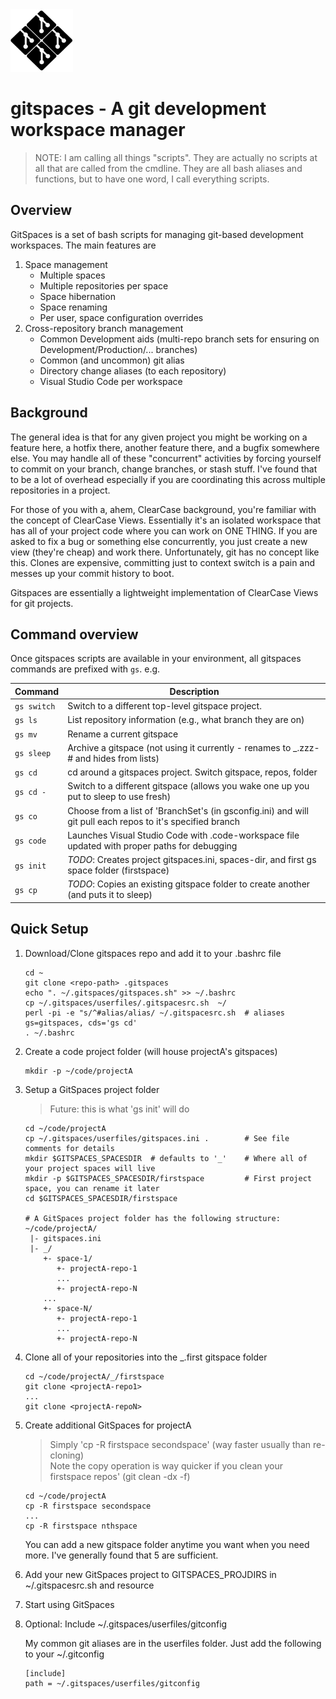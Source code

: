 <img src="gitspaces.png" width="100">

# gitspaces - A git development workspace manager

> NOTE: I am calling all things "scripts". They are actually no scripts at all that are called from the cmdline. They are all bash aliases and functions, but to have one word, I call everything scripts.

## Overview

GitSpaces is a set of bash scripts for managing git-based development workspaces. The main features are

1. Space management
   * Multiple spaces
   * Multiple repositories per space
   * Space hibernation
   * Space renaming
   * Per user, space configuration overrides
2. Cross-repository branch management
   * Common Development aids (multi-repo branch sets for ensuring on Development/Production/... branches)
   * Common (and uncommon) git alias
   * Directory change aliases (to each repository)
   * Visual Studio Code  per workspace

## Background

The general idea is that for any given project you might be working on a feature here, a hotfix there, another feature there, 
and a bugfix somewhere else. You may handle all of these "concurrent" activities by forcing yourself to commit on your branch,
change branches, or stash stuff. I've found that to be a lot of overhead especially if you are coordinating this across multiple
repositories in a project.

For those of you with a, ahem, ClearCase background, you're familiar with the concept of ClearCase Views. Essentially it's an
isolated workspace that has all of your project code where you can work on ONE THING. If you are asked to fix a bug or
something else concurrently, you just create a new view (they're cheap) and work there. Unfortunately, git has no concept
like this. Clones are expensive, committing just to context switch is a pain and messes up your commit history to boot.

Gitspaces are essentially a lightweight implementation of ClearCase Views for git projects.

## Command overview

Once gitspaces scripts are available in your environment, all gitspaces commands are prefixed with `gs`. e.g.

Command     | Description
------------|------------------------
`gs switch` | Switch to a different top-level gitspace project.
`gs ls`     | List repository information (e.g., what branch they are on)
`gs mv`     | Rename a current gitspace
`gs sleep`  | Archive a gitspace (not using it currently - renames to _.zzz-# and hides from lists)
`gs cd`     | cd around a gitspaces project. Switch gitspace, repos, folder
`gs cd -`   | Switch to a different gitspace (allows you wake one up you put to sleep to use fresh)
`gs co`     | Choose from a list of 'BranchSet's (in gsconfig.ini) and will git pull each repos to it's specified branch
`gs code`   | Launches Visual Studio Code with .code-workspace file updated with proper paths for debugging
`gs init`   | _TODO_: Creates project gitspaces.ini, spaces-dir, and first gs space folder (firstspace)
`gs cp`     | _TODO_: Copies an existing gitspace folder to create another (and puts it to sleep)


## Quick Setup

1. Download/Clone gitspaces repo and add it to your .bashrc file

   ```
   cd ~
   git clone <repo-path> .gitspaces
   echo ". ~/.gitspaces/gitspaces.sh" >> ~/.bashrc
   cp ~/.gitspaces/userfiles/.gitspacesrc.sh  ~/
   perl -pi -e "s/^#alias/alias/ ~/.gitspacesrc.sh  # aliases gs=gitspaces, cds='gs cd'
   . ~/.bashrc
   ```
   
2. Create a code project folder (will house projectA's gitspaces)

   ```
   mkdir -p ~/code/projectA
   ```

3. Setup a GitSpaces project folder
   > Future: this is what 'gs init' will do
   ```
   cd ~/code/projectA
   cp ~/.gitspaces/userfiles/gitspaces.ini .        # See file comments for details
   mkdir $GITSPACES_SPACESDIR  # defaults to '_'    # Where all of your project spaces will live
   mkdir -p $GITSPACES_SPACESDIR/firstspace         # First project space, you can rename it later
   cd $GITSPACES_SPACESDIR/firstspace

   # A GitSpaces project folder has the following structure:
   ~/code/projectA/
    |- gitspaces.ini
    |- _/
       +- space-1/
          +- projectA-repo-1
          ...
          +- projectA-repo-N
       ...
       +- space-N/
          +- projectA-repo-1
          ...
          +- projectA-repo-N
   ```

4. Clone all of your repositories into the \_.first gitspace folder

   ```
   cd ~/code/projectA/_/firstspace
   git clone <projectA-repo1>
   ...
   git clone <projectA-repoN>
   ```
   
5. Create additional GitSpaces for projectA
   > Simply 'cp -R firstspace secondspace' (way faster usually than re-cloning)  
   > Note the copy operation is way quicker if you clean your firstspace repos' (git clean -dx -f)  
   ```
   cd ~/code/projectA
   cp -R firstspace secondspace
   ...
   cp -R firstspace nthspace
   ```
  
   You can add a new gitspace folder anytime you want when you need more. I've generally found that 5 are sufficient.

6. Add your new GitSpaces project to GITSPACES_PROJDIRS in ~/.gitspacesrc.sh and resource

7. Start using GitSpaces

8. Optional: Include ~/.gitspaces/userfiles/gitconfig

   My common git aliases are in the userfiles folder. Just add the following to your ~/.gitconfig
   
   ```
   [include]
   path = ~/.gitspaces/userfiles/gitconfig
   ```
